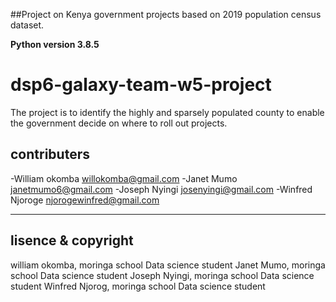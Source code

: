 ##Project on Kenya government projects based on 2019 population census dataset.

**Python version 3.8.5**

# dsp6-galaxy-team-w5-project

The project is to identify the highly and sparsely populated county to enable the government decide on where to roll out projects.

## contributers
-William okomba <willokomba@gmail.com>
-Janet Mumo <janetmumo6@gmail.com>
-Joseph Nyingi <josenyingi@gmail.com>
-Winfred Njoroge <njorogewinfred@gmail.com>

---------

## lisence & copyright

william okomba, moringa school Data science student
Janet Mumo, moringa school Data science student
Joseph Nyingi, moringa school Data science student
Winfred Njorog, moringa school Data science student
